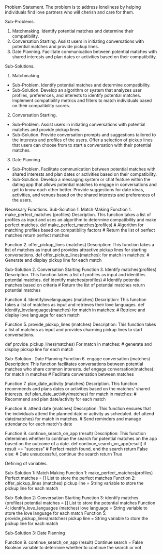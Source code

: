 Problem Statement.
The problem is to address loneliness by helping individuals find love partners who will cherish and care for them.

Sub-Problems.
1. Matchmaking. Identify potential matches and determine their compatibility.
2. Conversation Starting. Assist users in initiating conversations with potential matches and provide pickup lines.
3. Date Planning. Facilitate communication between potential matches with shared interests and plan dates or activities based on their compatibility.

Sub-Solutions.
1. Matchmaking.
- Sub-Problem. Identify potential matches and determine compatibility.
- Sub-Solution. Develop an algorithm or system that analyzes user profiles, preferences, and interests to identify potential matches. Implement compatibility metrics and filters to match individuals based on their compatibility scores.

2. Conversation Starting.
- Sub-Problem. Assist users in initiating conversations with potential matches and provide pickup lines.
- Sub-Solution. Provide conversation prompts and suggestions tailored to the interests and profiles of the users. Offer a selection of pickup lines that users can choose from to start a conversation with their potential matches.

3. Date Planning.
- Sub-Problem. Facilitate communication between potential matches with shared interests and plan dates or activities based on their compatibility.
- Sub-Solution. Develop a messaging system or chat feature within the dating app that allows potential matches to engage in conversations and get to know each other better. Provide suggestions for date ideas, activities, and venues based on the shared interests and preferences of the users.


Necessary Functions.
Sub-Solution 1. Match Making
Function 1. make_perfect_matches (profiles)
Description. This function takes a list of profiles as input and uses an algorithm to determine compatibility and make perfect matches.
def make_perfect_matches(profiles)
    # Algorithm for matching profiles based on compatibility factors
    # Return the list of perfect matches
    return perfect matches

Function 2. offer_pickup_lines (matches)
Description: This function takes a list of matches as input and provides attractive pickup lines for starting conversations.
def offer_pickup_lines(matches):
    for match in matches:
        # Generate and display pickup line for each match
        
Sub-Solution 2. Conversation Starting
Function 3. Identify matches(profiles)
Description. This function takes a list of profiles as input and identifies potential matches.
def identify matches(profiles)
    # Identify potential matches based on criteria
    # Return the list of potential matches
    return potential matches

Function 4. Identifylovelanguages (matches)
Description: This function takes a list of matches as input and retrieves their love languages.
def identify_lovelanguages(matches)
    for match in matches:
        # Retrieve and display love language for each match

Function 5. provide_pickup_lines (matches)
Description: This function takes a list of matches as input and provides charming pickup lines to start conversations.

def provide_pickup_lines(matches)
    For match in matches:
        # generate and display pickup line for each match

Sub-Solution . Date Planning
Function 6. engage conversation (matches)
Description: This function facilitates conversations between potential matches who share common interests.
def engage conversation(matches):
    for match in matches
        # Facilitate conversation between matches

Function 7. plan_date_activity (matches)
Description. This function recommends and plans dates or activities based on the matches' shared interests.
def plan_date_activity(matches)
    for match in matches:
        # Recommend and plan date/activity for each match

Function 8. attend date (matches)
Description: This function ensures that the individuals attend the planned date or activity as scheduled.
def attend date(matches)
    for match in matches.
        # Send reminders and manage attendance for each match's date

Function 9. continue_search_on_app (result)
Description: This function determines whether to continue the search for potential matches on the app based on the outcome of a date.
def continue_search_on_app(result)
    if result == "success"
        # Perfect match found, end the search
        return False
    else:
        # Date unsuccessful, continue the search
        return True

Defining of variables.

Sub-Solution 1: Match Making
Function 1: make_perfect_matches(profiles)
Perfect matches = []   List to store the perfect matches
Function 2: offer_pickup_lines (matches)
pickup line = String variable to store the pickup line for each match

Sub-Solution 2: Conversation Starting
Function 3: identify matches (profiles)
potential matches = [] List to store the potential matches
Function 4: identify_love_languages (matches)
love language = String variable to store the love language for each match
Function 5: provide_pickup_lines(matches)
pickup line = String variable to store the pickup line for each match

Sub-Solution 3: Date Planning


Function 9: continue_search_on_app (result)
Continue search = False   Boolean variable to determine whether to continue the search or not
